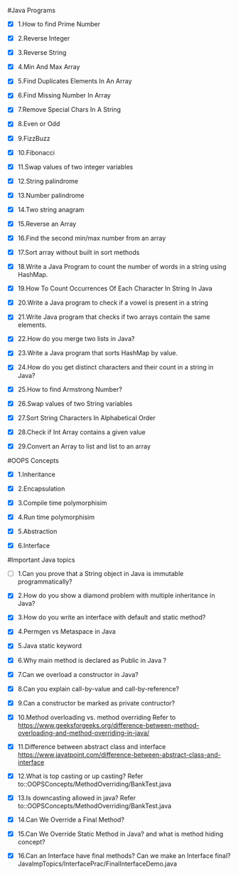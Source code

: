 #Java Programs

- [x] 1.How to find Prime Number
- [x] 2.Reverse Integer
- [x] 3.Reverse String
- [x] 4.Min And Max Array
- [x] 5.Find Duplicates Elements In An Array
- [x] 6.Find Missing Number In Array
- [x] 7.Remove Special Chars In A String
- [x] 8.Even or Odd
- [x] 9.FizzBuzz
- [x] 10.Fibonacci
- [x] 11.Swap values of two integer variables
- [x] 12.String palindrome
- [x] 13.Number palindrome
- [x] 14.Two string anagram
- [x] 15.Reverse an Array
- [x] 16.Find the second min/max number from an array
- [x] 17.Sort array without built in sort methods
- [x] 18.Write a Java Program to count the number of words in a string using HashMap.
- [x] 19.How To Count Occurrences Of Each Character In String In Java
- [x] 20.Write a Java program to check if a vowel is present in a string
- [x] 21.Write Java program that checks if two arrays contain the same elements.
- [x] 22.How do you merge two lists in Java?
- [x] 23.Write a Java program that sorts HashMap by value.
- [x] 24.How do you get distinct characters and their count in a string in Java?
- [x] 25.How to find Armstrong Number?
- [x] 26.Swap values of two String variables
- [x] 27.Sort String Characters In Alphabetical Order
- [x] 28.Check if Int Array contains a given value
- [x] 29.Convert an Array to list and list to an array



#OOPS Concepts
- [x] 1.Inheritance
- [x] 2.Encapsulation
- [x] 3.Compile time polymorphisim
- [x] 4.Run time polymorphisim
- [x] 5.Abstraction
- [x] 6.Interface



#Important Java topics
- [ ] 1.Can you prove that a String object in Java is immutable programmatically?
- [x] 2.How do you show a diamond problem with multiple inheritance in Java?
- [x] 3.How do you write an interface with default and static method?
- [x] 4.Permgen vs Metaspace in Java
- [x] 5.Java static keyword
- [x] 6.Why main method is declared as Public in Java ?
- [x] 7.Can we overload a constructor in Java?
- [x] 8.Can you explain call-by-value and call-by-reference?
- [x] 9.Can a constructor be marked as private contructor?
- [x] 10.Method overloading vs. method overriding Refer to https://www.geeksforgeeks.org/difference-between-method-overloading-and-method-overriding-in-java/
- [x] 11.Difference between abstract class and interface https://www.javatpoint.com/difference-between-abstract-class-and-interface
- [x] 12.What is top casting or up casting? Refer to::OOPSConcepts/MethodOverriding/BankTest.java
- [x] 13.Is downcasting allowed in java? Refer to::OOPSConcepts/MethodOverriding/BankTest.java
- [x] 14.Can We Override a Final Method?
- [x] 15.Can We Override Static Method in Java? and what is method hiding concept?
- [x] 16.Can an Interface have final methods? Can we make an Interface final? JavaImpTopics/InterfacePrac/FinalInterfaceDemo.java

